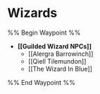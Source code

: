 # Wizards
%% Begin Waypoint %%
- **[[Guilded Wizard NPCs]]**
	- [[Alergra Barrowinch]]
	- [[Qiell Tilemundon]]
	- [[The Wizard In Blue]]

%% End Waypoint %%
